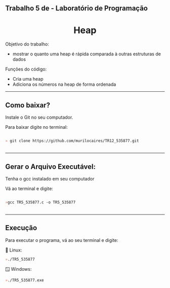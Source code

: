 ## Trabalho 5 de - Laboratório de Programação

<h1 align="center">Heap</h1>

<p style="font-size: 14px">
    Objetivo do trabalho:
     <ul>
        <li>mostrar o quanto uma heap é rápida comparada à outras estruturas de dados</li>
    </ul>
    Funções do código:
    <ul>
        <li>Cria uma heap</li>
        <li>Adiciona os números na heap de forma ordenada</li>
    </ul>
</p>

<hr>
<h2>Como baixar?</h2>
<p>Instale o Git no seu computador.</p>
<p>Para baixar digite no terminal:</p>

<code>
<span style="color: tomato">»</span> git clone https://github.com/murilocaires/TR12_535877.git
</code>
<br>

<hr>

<h2>Gerar o Arquivo Executável: </h2>
<p>Tenha o gcc instalado em seu computador </p>
<p>Vá ao terminal e digite: </p>


<code>
<span style="color: tomato">»</span>gcc TR5_535877.c -o TR5_535877
</code>

<br>

<hr>
<h2>Execução</h2>
<p>Para executar o programa, vá ao seu terminal e digite:</p>
🐧 Linux: <br>
<code>
<span style="color: tomato">»</span>./TR5_535877</code>

🪟 Windows: <br>
<code>
<span style="color: tomato">»</span>./TR5_535877.exe 
</code>
